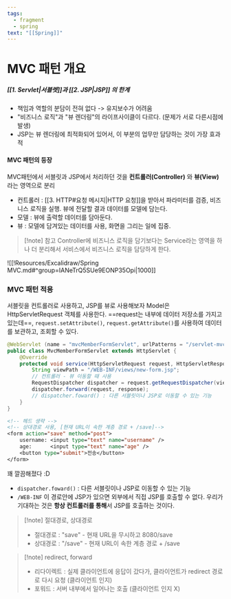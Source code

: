 ```yaml
---
tags:
  - fragment
  - spring
text: "[[Spring]]"
---
```


# MVC 패턴 개요
##### [[1. Servlet|서블렛]]과 [[2. JSP|JSP]] 의  한계
- 책임과 역할의 분담이 전혀 없다 -> 유지보수가 어려움
- "비즈니스 로직"과 "뷰 렌더링"의 라이프사이클이 다르다. (문제가 서로 다른시점에 발생)
- JSP는 뷰 렌더링에 최적화되어 있어서, 이 부분의 업무만 담당하는 것이 가장 효과적

#### MVC 패턴의 등장
MVC패턴에서 서블릿과 JSP에서 처리하던 것을 **컨트롤러(Controller)** 와 **뷰(View)** 라는 영역으로 분리

- 컨트롤러 : [[3. HTTP#요청 메시지|HTTP 요청]]을 받아서 파라미터를 검증, 비즈니스 로직을 실행. 
  뷰에 전달할 결과 데이터를 모델에 담는다.
- 모델 : 뷰에 출력할 데이터를 담아둔다. 
- 뷰 : 모델에 담겨있는 데이터를 사용, 화면을 그리는 일에 집중.

> [!note] 참고
> Controller에 비즈니스 로직을 담기보다는 Service라는 영역을 하나 더 분리해서
> 서비스에서 비즈니스 로직을 담당하게 한다.

![[!Resources/Excalidraw/Spring MVC.md#^group=IANeTrQ5SUe9EONP35Opi|1000]]

### MVC 패턴 적용

서블릿을 컨트롤러로 사용하고, JSP를 뷰로 사용해보자
Model은 HttpServletRequest 객체를 사용한다. ==request는 내부에 데이터 저장소를 가지고 있는데==,
`request.setAttribute()`, `request.getAttribute()`를 사용하여 데이터를 보관하고, 조회할 수 있다.

~~~java
@WebServlet (name = "mvcMemberFormServlet", urlPatterns = "/servlet-mvc/members/new-form")  
public class MvcMemberFormServlet extends HttpServlet {  
    @Override  
    protected void service(HttpServletRequest request, HttpServletResponse response){
        String viewPath = "/WEB-INF/views/new-form.jsp";  
        // 컨트롤러 - 뷰 이동할 때 사용  
        RequestDispatcher dispatcher = request.getRequestDispatcher(viewPath);  
        dispatcher.forward(request, response);  
        // dispatcher.foward() : 다른 서블릿이나 JSP로 이동할 수 있는 기능
    }  
}
~~~

~~~jsp
<!-- 헤드 생략 -->
<!-- 상대경로 사용, [현재 URL이 속한 계층 경로 + /save]-->
<form action="save" method="post">  
    username: <input type="text" name="username" />  
    age:      <input type="text" name="age" />  
    <button type="submit">전송</button> 
</form> 
~~~

꽤 깔끔해졌다 :D

- `dispatcher.foward()` : 다른 서블릿이나 JSP로 이동할 수 있는 기능
- `/WEB-INF` 이 경로안에 JSP가 있으면 외부에서 직접 JSP를 호출할 수 없다.
  우리가 기대하는 것은 **항상 컨트롤러를 통해**서 JSP를 호출하는 것이다.

> [!note] 절대경로, 상대경로
> - 절대경로 : "save" - 현재 URL을 무시하고  8080/save
> - 상대경로 : "/save" - 현재 URL이 속한 계층 경로 + /save

> [!note] redirect, forward
> - 리다이렉트 : 실제 클라이언트에 응답이 갔다가, 클라이언트가 redirect 경로로 다시 요청 (클라이언트 인지)
> - 포워드 : 서버 내부에서 일어나는 호출 (클라이언트 인지 X)

 